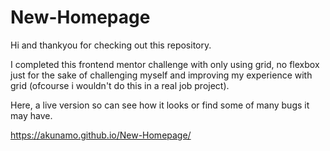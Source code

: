 # New-Homepage
<p>Hi and thankyou for checking out this repository.</p>
<p>I completed this frontend mentor challenge with only using grid, no flexbox just for the sake of challenging myself and improving my experience with grid
(ofcourse i wouldn't do this in a real job project).</p>
<p>Here, a live version so can see how it looks or find some of many bugs it may have.</p>
<a href="https://akunamo.github.io/New-Homepage/">https://akunamo.github.io/New-Homepage/</a>
